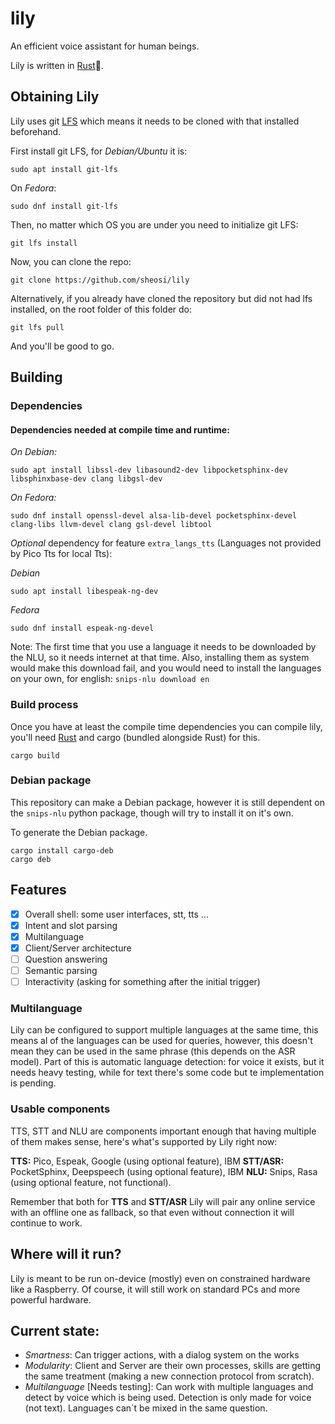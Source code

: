 # lily

An efficient voice assistant for human beings.

Lily is written in [Rust](https://www.rust-lang.org/)🦀.

## Obtaining Lily
Lily uses git [LFS](https://git-lfs.github.com/) which means it needs to be
cloned with that installed beforehand.

First install git LFS, for *Debian/Ubuntu* it is:

```shell
sudo apt install git-lfs
```

On *Fedora*:    

```shell
sudo dnf install git-lfs
```


Then, no matter which OS you are under you need to initialize git LFS:

```shell
git lfs install
```

Now, you can clone the repo:

```shell
git clone https://github.com/sheosi/lily
```

Alternatively, if you already have cloned the repository but did not had lfs 
installed, on the root folder of this folder do:

```shell
git lfs pull
```

And you'll be good to go.

## Building

### Dependencies

#### Dependencies needed at compile time and runtime:

*On Debian:*
```shell
sudo apt install libssl-dev libasound2-dev libpocketsphinx-dev libsphinxbase-dev clang libgsl-dev
```

*On Fedora:*
```shell
sudo dnf install openssl-devel alsa-lib-devel pocketsphinx-devel clang-libs llvm-devel clang gsl-devel libtool
```

*Optional* dependency for feature `extra_langs_tts` (Languages not provided by Pico Tts for local Tts):

*Debian*
```shell
sudo apt install libespeak-ng-dev
```

*Fedora*
```shell
sudo dnf install espeak-ng-devel
```


Note: The first time that you use a language it needs to be downloaded by the NLU, so it needs internet at that time. Also, installing them as system would make this download fail, and you would need to install the languages on your own, for english: `snips-nlu download en`

### Build process
Once you have at least the compile time dependencies you can compile lily, you'll
need [Rust](https://www.rust-lang.org/) and cargo (bundled alongside Rust) for this.

`cargo build`

### Debian package
This repository can make a Debian package, however it is still dependent on the
`snips-nlu` python package, though will try to install it on it's own.

To generate the Debian package.

```shell
cargo install cargo-deb
cargo deb
```

## Features

- [x] Overall shell: some user interfaces, stt, tts ...
- [x] Intent and slot parsing
- [x] Multilanguage
- [x] Client/Server architecture
- [ ] Question answering
- [ ] Semantic parsing
- [ ] Interactivity (asking for something after the initial trigger)

### Multilanguage

Lily can be configured to support multiple languages at the same time, this means al of the languages can be used for queries, however, this doesn't mean they can be used in the same phrase (this depends on the ASR model). Part of this is automatic language detection: for voice it exists, but it needs heavy testing, while for text there's some code but te implementation is pending.

### Usable components

TTS, STT and NLU are components important enough that having multiple of them makes sense, here's what's supported by Lily right now:

**TTS:** Pico, Espeak, Google (using optional feature), IBM
**STT/ASR:** PocketSphinx, Deepspeech (using optional feature), IBM
**NLU:** Snips, Rasa (using optional feature, not functional).

Remember that both for **TTS** and **STT/ASR** Lily will pair any online service with an offline one as fallback, so that even without connection it will continue to work.

## Where will it run?
Lily is meant to be run on-device (mostly) even on constrained hardware like a Raspberry. Of course, it will still work on standard PCs and more powerful hardware.

## Current state:

* *Smartness*: Can trigger actions, with a dialog system on the works
* *Modularity*: Client and Server are their own processes, skills are getting the same treatment (making a new connection protocol from scratch).
* *Multilanguage* [Needs testing]: Can work with multiple languages and detect by voice which is being used. Detection is only made for voice (not text). Languages can`t be mixed in the same question.
